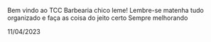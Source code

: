 Bem vindo ao TCC Barbearia chico leme!
Lembre-se matenha tudo organizado e faça as coisa do jeito certo
Sempre melhorando

11/04/2023
